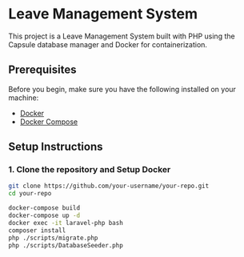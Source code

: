 # Leave Management System

This project is a Leave Management System built with PHP using the Capsule database manager and Docker for containerization.

## Prerequisites

Before you begin, make sure you have the following installed on your machine:

- [Docker](https://www.docker.com/get-started)
- [Docker Compose](https://docs.docker.com/compose/install/)

## Setup Instructions

### 1. Clone the repository and Setup Docker

```bash
git clone https://github.com/your-username/your-repo.git
cd your-repo

docker-compose build
docker-compose up -d
docker exec -it laravel-php bash
composer install
php ./scripts/migrate.php
php ./scripts/DatabaseSeeder.php
